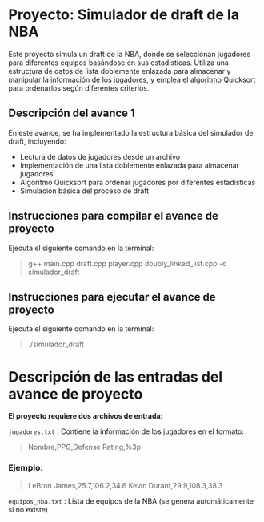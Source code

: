 # Proyecto: Simulador de draft de la NBA

Este proyecto simula un draft de la NBA, donde se seleccionan jugadores para diferentes equipos basándose en sus estadísticas.
Utiliza una estructura de datos de lista doblemente enlazada para almacenar y manipular la información de los jugadores, y emplea el algoritmo Quicksort para ordenarlos según diferentes criterios.

## Descripción del avance 1

En este avance, se ha implementado la estructura básica del simulador de draft, incluyendo:
* Lectura de datos de jugadores desde un archivo
* Implementación de una lista doblemente enlazada para almacenar jugadores
* Algoritmo Quicksort para ordenar jugadores por diferentes estadísticas
* Simulación básica del proceso de draft

## Instrucciones para compilar el avance de proyecto

Ejecuta el siguiente comando en la terminal:

> g++ main.cpp draft.cpp player.cpp doubly_linked_list.cpp -o simulador_draft


## Instrucciones para ejecutar el avance de proyecto

Ejecuta el siguiente comando en la terminal:

> ./simulador_draft


# Descripción de las entradas del avance de proyecto

**El proyecto requiere dos archivos de entrada:**

`jugadores.txt` : Contiene la información de los jugadores en el formato:

> Nombre,PPG,Defense Rating,%3p

### Ejemplo:

> LeBron James,25.7,106.2,34.6
> Kevin Durant,29.9,108.3,38.3

`equipos_nba.txt` : Lista de equipos de la NBA (se genera automáticamente si no existe)



